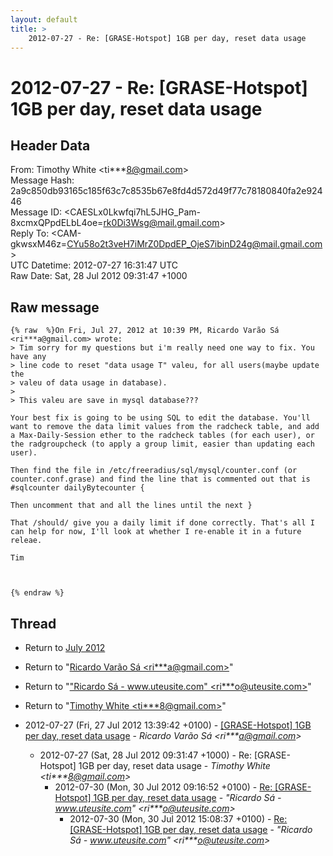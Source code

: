 ```yaml
---
layout: default
title: >
    2012-07-27 - Re: [GRASE-Hotspot] 1GB per day, reset data usage
---
```


# 2012-07-27 - Re: [GRASE-Hotspot] 1GB per day, reset data usage

## Header Data

From: Timothy White \<ti***8@gmail.com\><br>
Message Hash: 2a9c850db93165c185f63c7c8535b67e8fd4d572d49f77c78180840fa2e92446<br>
Message ID: \<CAESLx0Lkwfqi7hL5JHG_Pam-8xcmxQPpdELbL4oe=rk0Di3Wsg@mail.gmail.com\><br>
Reply To: \<CAM-gkwsxM46z=CYu58o2t3veH7iMrZ0DpdEP_OjeS7ibinD24g@mail.gmail.com\><br>
UTC Datetime: 2012-07-27 16:31:47 UTC<br>
Raw Date: Sat, 28 Jul 2012 09:31:47 +1000<br>

## Raw message

```
{% raw  %}On Fri, Jul 27, 2012 at 10:39 PM, Ricardo Varão Sá <ri***a@gmail.com> wrote:
> Tim sorry for my questions but i'm really need one way to fix. You have any
> line code to reset "data usage T" valeu, for all users(maybe update the
> valeu of data usage in database).
>
> This valeu are save in mysql database???

Your best fix is going to be using SQL to edit the database. You'll
want to remove the data limit values from the radcheck table, and add
a Max-Daily-Session ether to the radcheck tables (for each user), or
the radgroupcheck (to apply a group limit, easier than updating each
user).

Then find the file in /etc/freeradius/sql/mysql/counter.conf (or
counter.conf.grase) and find the line that is commented out that is
#sqlcounter dailyBytecounter {

Then uncomment that and all the lines until the next }

That /should/ give you a daily limit if done correctly. That's all I
can help for now, I'll look at whether I re-enable it in a future
releae.

Tim



{% endraw %}
```

## Thread

+ Return to [July 2012](/archive/2012/07)

+ Return to "[Ricardo Varão Sá <ri***a<span>@</span>gmail.com>](/authors/ri___a_at_gmail_com)"
+ Return to "["Ricardo Sá - www.uteusite.com" <ri***o<span>@</span>uteusite.com>](/authors/ri___o_at_uteusite_com)"
+ Return to "[Timothy White <ti***8<span>@</span>gmail.com>](/authors/ti___8_at_gmail_com)"

+ 2012-07-27 (Fri, 27 Jul 2012 13:39:42 +0100) - [[GRASE-Hotspot] 1GB per day, reset data usage](/archive/2012/07/90b8ab3e17db125808770de5d913bcbb268653abe781cc1bc4e4cd3b2e9ca9f2) - _Ricardo Varão Sá \<ri***a@gmail.com\>_
  + 2012-07-27 (Sat, 28 Jul 2012 09:31:47 +1000) - Re: [GRASE-Hotspot] 1GB per day, reset data usage - _Timothy White \<ti***8@gmail.com\>_
    + 2012-07-30 (Mon, 30 Jul 2012 09:16:52 +0100) - [Re: [GRASE-Hotspot] 1GB per day, reset data usage](/archive/2012/07/81ee099c590fd0f2e0d722f3151220063ced4229d3c17f5735ba6fbc62760c47) - _"Ricardo Sá - www.uteusite.com" \<ri***o@uteusite.com\>_
      + 2012-07-30 (Mon, 30 Jul 2012 15:08:37 +0100) - [Re: [GRASE-Hotspot] 1GB per day, reset data usage](/archive/2012/07/539c678654e51e263b137d1bdf35efa16ad7fc3b867191c898dd5b3dd6c030b3) - _"Ricardo Sá - www.uteusite.com" \<ri***o@uteusite.com\>_

